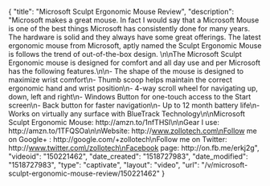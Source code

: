 {
    "title": "Microsoft Sculpt Ergonomic Mouse Review",
    "description": "Microsoft makes a great mouse.  In fact I would say that a Microsoft Mouse is one of the best things Microsoft has consistently done for many years.  The hardware is solid and they always have some great offerings.  The latest ergonomic mouse from Microsoft, aptly named the Sculpt Ergonomic Mouse is follows the trend of out-of-the-box design.  \n\nThe Microsoft Sculpt Ergonomic mouse is designed for comfort and all day use and per Microsoft has the following features.\n\n- The shape of the mouse is designed to maximize wrist comfort\n- Thumb scoop helps maintain the correct ergonomic hand and wrist position\n- 4-way scroll wheel for navigating up, down, left and right\n- Windows Button for one-touch access to the Start screen\n- Back button for faster navigation\n- Up to 12 month battery life\n- Works on virtually any surface with BlueTrack Technology\n\nMicrosoft Sculpt Ergonomic Mouse:  http:\/\/amzn.to\/1nfTHSl\n\nGear I use:  http:\/\/amzn.to\/1TFQSOa\n\nWebsite: http:\/\/www.zollotech.com\nFollow me on Google+ : http:\/\/google.com\/+zollotech\nFollow me on Twitter: http:\/\/www.twitter.com\/zollotech\nFacebook page: http:\/\/on.fb.me\/erkj2g",
    "videoid": "150221462",
    "date_created": "1518727983",
    "date_modified": "1518727983",
    "type": "captivate",
    "layout": "video",
    "url": "\/v\/microsoft-sculpt-ergonomic-mouse-review\/150221462"
}